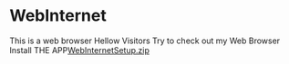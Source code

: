 # WebInternet
This is a web browser 
Hellow Visitors Try to check out my Web Browser
Install THE APP[WebInternetSetup.zip](https://github.com/Daniel-Wonderson/WebInternet/files/8549526/WebInternetSetup.zip)
